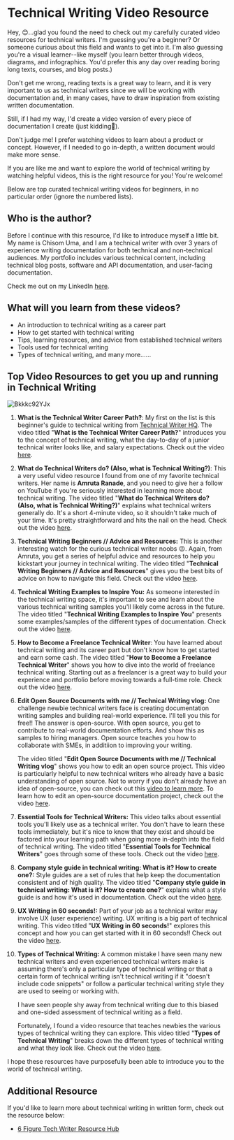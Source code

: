 # Technical Writing Video Resource
Hey, 😊...glad you found the need to check out my carefully curated video resources for technical writers. I'm guessing you're a beginner? Or someone curious about this field and wants to get into it. I'm also guessing you're a visual learner--like myself (you learn better through videos, diagrams, and infographics. You'd prefer this any day over reading boring long texts, courses, and blog posts.)

Don't get me wrong, reading texts is a great way to learn, and it is very important to us as technical writers since we will be working with documentation and, in many cases, have to draw inspiration from existing written documentation. 

Still, if I had my way, I'd create a video version of every piece of documentation I create (just kidding🤪).

Don't judge me! I prefer watching videos to learn about a product or concept. However, if I needed to go in-depth, a written document would make more sense.

If you are like me and want to explore the world of technical writing by watching helpful videos, this is the right resource for you! You're welcome! 

Below are top curated technical writing videos for beginners, in no particular order (ignore the numbered lists).

## Who is the author?
Before I continue with this resource, I'd like to introduce myself a little bit. My name is Chisom Uma, and I am a technical writer with over 3 years of experience writing documentation for both technical and non-technical audiences. My portfolio includes various technical content, including technical blog posts, software and API documentation, and user-facing documentation. 

Check me out on my LinkedIn [here](https://www.linkedin.com/in/chisom-uma-36187a236/).

## What will you learn from these videos?

* An introduction to technical writing as a career part
* How to get started with technical writing
* Tips, learning resources, and advice from established technical writers
* Tools used for technical writing
* Types of technical writing, and many more......

## Top Video Resources to get you up and running in Technical Writing

![Bkkkc92YJx](https://github.com/user-attachments/assets/44924cf9-ba25-41c2-a9bb-b9f35c4ed46e)


1. **What is the Technical Writer Career Path?**: My first on the list is this beginner's guide to technical writing from [Technical Writer HQ](https://technicalwriterhq.com/). The video titled "**What is the Technical Writer Career Path?**" introduces you to the concept of technical writing, what the day-to-day of a junior technical writer looks like, and salary expectations. Check out the video [here](https://youtu.be/RZF34wQEv0Y?si=0-AA1AEpzPeNntxZ).

2. **What do Technical Writers do? (Also, what is Technical Writing?)**: This a very useful video resource I found from one of my favorite technical writers. Her name is **Amruta Ranade**, and you need to give her a follow on YouTube if you're seriously interested in learning more about technical writing. The video titled "**What do Technical Writers do? (Also, what is Technical Writing?)**" explains what technical writers generally do. It's a short 4-minute video, so it shouldn't take much of your time. It's pretty straightforward and hits the nail on the head. Check out the video [here](https://youtu.be/biocrCx5T_k?si=kM_2MRzhc0A8gltk).

3. **Technical Writing Beginners // Advice and Resources:** This is another interesting watch for the curious technical writer noobs 😉. Again, from Amruta, you get a series of helpful advice and resources to help you kickstart your journey in technical writing. The video titled "**Technical Writing Beginners // Advice and Resources**" gives you the best bits of advice on how to navigate this field. Check out the video [here](https://youtu.be/JHm3kVMITmI?si=n_IFuEzqv-8XApf-).

4. **Technical Writing Examples to Inspire You:** As someone interested in the technical writing space, it's important to see and learn about the various technical writing samples you'll likely come across in the future. The video titled "**Technical Writing Examples to Inspire You**" presents some examples/samples of the different types of documentation. Check out the video [here](https://youtu.be/ez_bvYvfa_E?si=FqCi4MMZZDxF3iM-).

5. **How to Become a Freelance Technical Writer**: You have learned about technical writing and its career part but don't know how to get started and earn some cash. The video titled "**How to Become a Freelance Technical Writer**" shows you how to dive into the world of freelance technical writing. Starting out as a freelancer is a great way to build your experience and portfolio before moving towards a full-time role. Check out the video [here](https://youtu.be/mJbBx8FCN3A?si=tOmyupzupENE3m_I).

6. **Edit Open Source Documents with me // Technical Writing vlog:** One challenge newbie technical writers face is creating documentation writing samples and building real-world experience. I'll tell you this for free!! The answer is open-source. With open source, you get to contribute to real-world documentation efforts. And show this as samples to hiring managers. Open source teaches you how to collaborate with SMEs, in additiion to improving your writing. 

    The video titled "**Edit Open Source Documents with me // Technical     Writing vlog**" shows you how to edit an open source project. This video is particularly helpful to new technical writers who already have a basic understanding of open source. Not to worry if you don't already have an idea of open-source, you can check out this [video to learn more](https://youtu.be/RGd5cOXpCQw?si=oWmGeWJu2gkOcIKL). To learn how to edit an open-source documentation project, check out the video [here](https://youtu.be/A_j1OWNHFQ4?si=sefPZpNqv73a8fJN).
    
7. **Essential Tools for Technical Writers:** This video talks about essential tools you'll likely use as a technical writer. You don't have to learn these tools immediately, but it's nice to know that they exist and should be factored into your learning path when going more in-depth into the field of technical writing. The video titled "**Essential Tools for Technical Writers**" goes through some of these tools. Check out the video [here](https://youtu.be/Y1m33rgybj8?si=4Zrt0H45gvn_624-).
8. **Company style guide in technical writing: What is it? How to create one?:** Style guides are a set of rules that help keep the documentation consistent and of high quality. The video titled "**Company style guide in technical writing: What is it? How to create one?**" explains what a style guide is and how it's used in documentation. Check out the video [here](https://youtu.be/ff2h22K4hqI?si=ZB7YN_JGDWWnyix5).
9. **UX Writing in 60 seconds!:** Part of your job as a technical writer may involve UX (user experience) writing. UX writing is a big part of technical writing. This video titled "**UX Writing in 60 seconds!**" explores this concept and how you can get started with it in 60 seconds!! Check out the video [here](https://youtu.be/t5Dq6GnQwTo?si=4am3nV8cWEF-olwR). 
10. **Types of Technical Writing:** A common mistake I have seen many new technical writers and even experienced technical writers make is assuming there's only a particular type of technical writing or that a certain form of technical writing isn't technical writing if it "doesn't include code snippets" or follow a particular technical writing style they are used to seeing or working with. 

    I have seen people shy away from technical writing due to this biased and one-sided assessment of technical writing as a field. 

    Fortunately, I found a video resource that teaches newbies the various types of technical writing they can explore. This video titled "**Types of Technical Writing**" breaks down the different types of technical writing and what they look like. Check out the video [here](https://youtu.be/QCjiBGK2PCA?si=Vww2qaJht2eeIqoM).
    
I hope these resources have purposefully been able to introduce you to the world of technical writing. 

## Additional Resource
If you'd like to learn more about technical writing in written form, check out the resource below:

* [6 Figure Tech Writer Resource Hub](https://github.com/quetzalliwrites/6-Figure-Tech-Writer-Resource-Hub)



